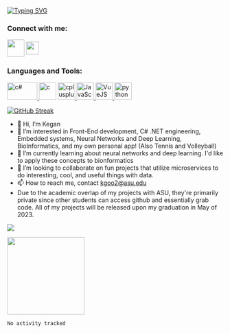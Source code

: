 [![Typing SVG](https://readme-typing-svg.herokuapp.com?font=Fira+Code&weight=500&pause=1000&color=0D971F&width=435&lines=Aspiring+Software+Engineer)](https://git.io/typing-svg)

 <!---<img align="left" alt="Coding" width="200" src="https://media.licdn.com/dms/image/C5603AQGL7C0Zj806xw/profile-displayphoto-shrink_200_200/0/1623337309728?e=1676505600&v=beta&t=4NK-RnOGddRzYpWVn9DA8BfPKqN0p-MhHfiopDex7-s">--->
  
<h3 align="left">Connect with me:</h3>
<p align="left">
<a href="https://www.linkedin.com/in/kegangoo/" target="blank"><img align="center" src="https://img.icons8.com/fluency/512/linkedin-circled.png" alt="" height="40" width="40" /></a>
<a href="https://kegangoo.info/" target="blank"><img align="center" src="https://static-cdn.jtvnw.net/jtv_user_pictures/16cc9673-a1bb-4538-9c32-321408b37847-profile_image-300x300.png" alt="" height="30" width="30" /></a>
</p>

<h3 align="left">Languages and Tools:</h3>
<p align="left"> <a href="https://www.cprogramming.com/" target="_blank"> <a href="https://www.w3schools.com/cs/index.php" target="_blank"> <img src="https://user-images.githubusercontent.com/79952530/206917269-cb61e56c-5d54-4956-85f0-db0d091c9dd5.png" alt="c#" width="70" height="40"/> </a><img src="https://upload.wikimedia.org/wikipedia/commons/thumb/1/18/C_Programming_Language.svg/1200px-C_Programming_Language.svg.png" alt="c" width="40" height="40"/> </a> <a href="https://www.w3schools.com/cpp/default.asp" target="_blank"> <img src="https://user-images.githubusercontent.com/79952530/206917075-bf6dc3f7-e3b1-48c2-b7eb-e5ecb9a2b825.png" alt="cplusplus" width="40" height="40"/> </a> <a href="https://www.javascript.com/" target="_blank"> <img src="https://upload.wikimedia.org/wikipedia/commons/6/6a/JavaScript-logo.png" alt="JavaScript" width="40" height="40"/> <a href="https://vuejs.org/" target="_blank"> <img src="https://upload.wikimedia.org/wikipedia/commons/thumb/9/95/Vue.js_Logo_2.svg/1200px-Vue.js_Logo_2.svg.png" alt="VueJS" width="40" height="40"/> </a></a><a href="https://www.python.org/" target="_blank"> <img src="https://s3.dualstack.us-east-2.amazonaws.com/pythondotorg-assets/media/community/logos/python-logo-only.png" alt="python" width="40" height="40"/> </a></p>

[![GitHub Streak](http://github-readme-streak-stats.herokuapp.com?user=Kgoo2&theme=tokyonight_duo&hide_border=true)](https://git.io/streak-stats)


- 👋 Hi, I’m Kegan
- 👀 I’m interested in Front-End development, C# .NET engineering, Embedded systems, Neural Networks and Deep Learning, BioInformatics, and my own personal app! (Also Tennis and Volleyball)
- 🌱 I’m currently learning about neural networks and deep learning. I'd like to apply these concepts to bionformatics
- 💞️ I’m looking to collaborate on fun projects that utilize microservices to do interesting, cool, and useful things with data.
- 📫 How to reach me, contact kgoo2@asu.edu
- Due to the academic overlap of my projects with ASU, they're primarily private since other students can access github and essentially grab code. All of my projects will be released upon my graduation in May of 2023.

![](https://komarev.com/ghpvc/?username=Kgoo2&color=blueviolet&style=flat)

<img height="180em" src="https://github-readme-stats.vercel.app/api?username=Kgoo2&show_icons=true&hide_border=true&&count_private=true&include_all_commits=true&theme=dark" />

<!---
Kgoo2/Kgoo2 is a ✨ special ✨ repository because its `README.md` (this file) appears on your GitHub profile.
You can click the Preview link to take a look at your changes.
--->

<!--START_SECTION:waka-->

```text
No activity tracked
```

<!--END_SECTION:waka-->
